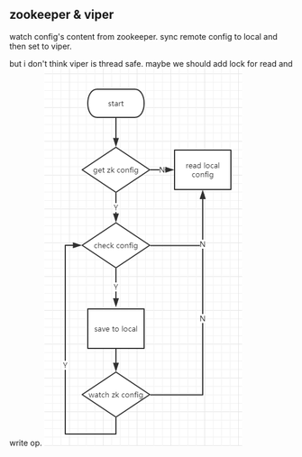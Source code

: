 ## zookeeper & viper

watch config's content from zookeeper. sync remote config to local and then set to viper.

but i don't think viper is thread safe. maybe we should add lock for read and write op.
![link](https://github.com/wenfh2020/mytest/blob/master/pics/config_center_logic.png)